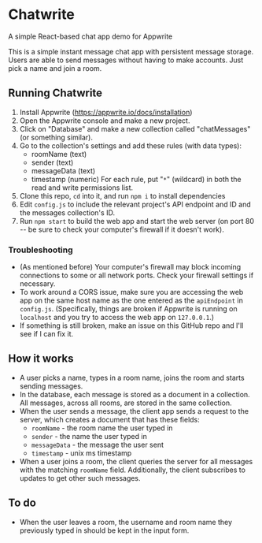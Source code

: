 
# Chatwrite
A simple React-based chat app demo for Appwrite

This is a simple instant message chat app with persistent message storage. Users
are able to send messages without having to make accounts. Just pick a name and
join a room.

## Running Chatwrite
1. Install Appwrite (https://appwrite.io/docs/installation)
2. Open the Appwrite console and make a new project.
3. Click on "Database" and make a new collection called "chatMessages" (or
   something similar).
4. Go to the collection's settings and add these rules (with data types):
     - roomName (text)
     - sender (text)
     - messageData (text)
     - timestamp (numeric)
   For each rule, put "`*`" (wildcard) in both the read and write permissions
   list.
5. Clone this repo, `cd` into it, and run `npm i` to install dependencies
6. Edit `config.js` to include the relevant project's API endpoint and ID and
   the messages collection's ID.
7. Run `npm start` to build the web app and start the web server (on port 80 --
   be sure to check your computer's firewall if it doesn't work).

### Troubleshooting
 - (As mentioned before) Your computer's firewall may block incoming connections
   to some or all network ports. Check your firewall settings if necessary.
 - To work around a CORS issue, make sure you are accessing the web app on the
   same host name as the one entered as the `apiEndpoint` in `config.js`.
   (Specifically, things are broken if Appwrite is running on `localhost` and
   you try to access the web app on `127.0.0.1`.)
 - If something is still broken, make an issue on this GitHub repo and I'll see
   if I can fix it.

## How it works
 - A user picks a name, types in a room name, joins the room and starts sending
   messages.
 - In the database, each message is stored as a document in a collection. All
   messages, across all rooms, are stored in the same collection.  
 - When the user sends a message, the client app sends a request to the server,
   which creates a document that has these fields:
   - `roomName` - the room name the user typed in
   - `sender` - the name the user typed in
   - `messageData` - the message the user sent
   - `timestamp` - unix ms timestamp
 - When a user joins a room, the client queries the server for all messages with
   the matching `roomName` field. Additionally, the client subscribes to updates
   to get other such messages.

## To do
 - When the user leaves a room, the username and room name they previously typed
   in should be kept in the input form.

